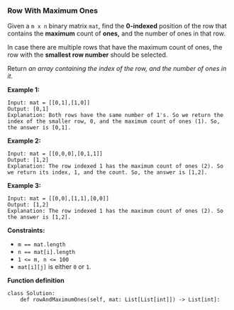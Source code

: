 ### Row With Maximum Ones

Given a `m x n` binary matrix `mat`, find the **0-indexed** position of the row that contains the **maximum** count of **ones,** and the number of ones in that row.

In case there are multiple rows that have the maximum count of ones, the row with the **smallest row number** should be selected.

Return *an array containing the index of the row, and the number of ones in it.*

 

**Example 1:**

```
Input: mat = [[0,1],[1,0]]
Output: [0,1]
Explanation: Both rows have the same number of 1's. So we return the index of the smaller row, 0, and the maximum count of ones (1). So, the answer is [0,1]. 
```

**Example 2:**

```
Input: mat = [[0,0,0],[0,1,1]]
Output: [1,2]
Explanation: The row indexed 1 has the maximum count of ones (2). So we return its index, 1, and the count. So, the answer is [1,2].
```

**Example 3:**

```
Input: mat = [[0,0],[1,1],[0,0]]
Output: [1,2]
Explanation: The row indexed 1 has the maximum count of ones (2). So the answer is [1,2].
```

 

**Constraints:**

- `m == mat.length` 
- `n == mat[i].length` 
- `1 <= m, n <= 100` 
- `mat[i][j]` is either `0` or `1`.

**Function definition**

```
class Solution:
    def rowAndMaximumOnes(self, mat: List[List[int]]) -> List[int]:
```